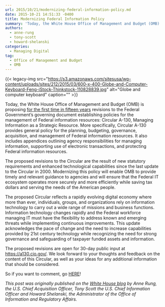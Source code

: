 ```yaml
---
url: 2015/10/21/modernizing-federal-information-policy.md
date: 2015-10-21 14:51:33 -0400
title: Modernizing Federal Information Policy
summary: 'Today, the White House Office of Management and Budget (OMB) is proposing for the first time in fifteen years revisions to the Federal Government&rsquo;s governing document establishing policies for the management of Federal information resources: Circular A-130, Managing Information as a Strategic Resource. More specifically, Circular A-130 provides general policy for the planning, budgeting, governance,'
authors:
  - anne-rung
  - tony-scott
  - howard-shelanski
categories:
  - Managing Digital
tag:
  - Office of Management and Budget
  - OMB
---
```


{{< legacy-img src="https://s3.amazonaws.com/sitesusa/wp-content/uploads/sites/212/2015/03/600-x-400-Globe-and-Computer-Keyboard-Feng-iStock-Thinkstock-110828839.jpg" alt="Globe and computer keyboard" caption="" >}} 

Today, the White House Office of Management and Budget (OMB) is proposing [for the first time in fifteen years](https://a130.cio.gov/) revisions to the Federal Government’s governing document establishing policies for the management of Federal information resources: Circular A-130, Managing Information as a Strategic Resource. More specifically, Circular A-130 provides general policy for the planning, budgeting, governance, acquisition, and management of Federal information resources. It also includes appendices outlining agency responsibilities for managing information, supporting use of electronic transactions, and protecting Federal information resources.

The proposed revisions to the Circular are the result of new statutory requirements and enhanced technological capabilities since the last update to the Circular in 2000. Modernizing this policy will enable OMB to provide timely and relevant guidance to agencies and will ensure that the Federal IT ecosystem operates more securely and more efficiently while saving tax dollars and serving the needs of the American people.

The proposed Circular reflects a rapidly evolving digital economy where more than ever, individuals, groups, and organizations rely on information technology to carry out a wide range of missions and business functions. Information technology changes rapidly and the Federal workforce managing IT must have the flexibility to address known and emerging threats while implementing continuous improvements. This update acknowledges the pace of change and the need to increase capabilities provided by 21st century technology while recognizing the need for strong governance and safeguarding of taxpayer funded assets and information.

The proposed revisions are open for 30-day public input at <https://a130.cio.gov/>. We look forward to your thoughts and feedback on the content of this Circular, as well as your ideas for any additional information that should be considered.

So if you want to comment, go [HERE](https://a130.cio.gov/)!

_This post was originally published on the [White House blog](https://www.whitehouse.gov/blog) by Anne Rung, the U.S. Chief Acquisition Officer, Tony Scott the U.S. Chief Information Officer and Howard Shelanski, the Administrator of the Office of Information and Regulatory Affairs._